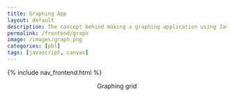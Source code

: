 ```yaml
---
title: Graphing App
layout: default
description: The concept behind making a graphing application using JavaScript canvas.
permalink: /frontend/graph
image: /images/graph.png
categories: [pbl]
tags: [javascript, canvas]
---
```


<!-- Hack 1: make an inputs to draw or graph something. For instance, put grades and graph together -->
<!-- Hack 2: make a selector to draw line, square, and triangle and collect the appropriate inputs -->

{% include nav_frontend.html %}

<div class="container bg-primary">
    <header class="pb-3 mb-4 border-bottom border-primary text-dark">
        <span class="fs-4">Graphing grid</span>
    </header>
    <div style="text-align:center;">
        <canvas id="canvas" width="512" height="384" ></canvas>
    </div>
</div>

<script>
    // https://www.w3schools.com/graphics/canvas_intro.asp
    const canvas = document.getElementById('canvas');
    const ctx = canvas.getContext('2d');
    const WIDTH = canvas.width;
    const HEIGHT = canvas.height;
    const CELL_SIZE = 16;   // CELL_SIZE block size

    // grid based off of width, HEIGHT
    function grid(){
        // color and pen width
        ctx.strokeStyle = 'blue';
        ctx.lineWidth = 1;
        // make graph paper look
        for (let col = 0; col < WIDTH; col += CELL_SIZE) {
            for (let row = 0; row < HEIGHT; row += CELL_SIZE) {
                ctx.strokeRect(col, row, CELL_SIZE, CELL_SIZE);
            }
        }
    }

    // axis lines
    function axis() {
        // color and pen width
        ctx.strokeStyle = 'red';
        ctx.lineWIDTH = 3;
        // x & y zero midpoints of grid
        const x0 = WIDTH*.5;
        const y0 = HEIGHT*.5;
        // x-axis
        ctx.moveTo(0, y0);
        ctx.lineTo(WIDTH, y0);
        ctx.stroke();
        // y-axis
        ctx.moveTo(x0, 0);
        ctx.lineTo(x0, HEIGHT);
        ctx.stroke();
    }

    // square using lines
    function square(x0, y0, len) {
        ctx.strokeStyle = 'black';
        ctx.lineWidth = 5;
        // NOTE canvas 0,0 is upper left corner, grid 0,0 is in middle of canvas
        let x = x0*CELL_SIZE + (WIDTH/2);
        let y = -y0*CELL_SIZE + (HEIGHT/2);
        let l = len*CELL_SIZE;
        // draw a square
        ctx.beginPath();
        ctx.moveTo(x, y);
        ctx.lineTo(x+l, y);
        ctx.lineTo(x+l, y-l);
        ctx.lineTo(x, y-l);   // positive y is negative orientation in grid
        ctx.lineTo(x, y);
        ctx.stroke();
    }

    // randomly find
    function randomPlusMinus(range) {
        let pluMinusSeed =  (Math.random() - 0.499) * 2; // from -.998 to .998
        return Math.round(pluMinusSeed * range);  // convert to rounded integer
    }

    // randomly draw squares
    function randomDraw(i) {
        // recursion base case
        if ( i <= 0) {
            return;
        }
        // obtain x, y coordinates on canvas per quadrant
        let x = randomPlusMinus(WIDTH/CELL_SIZE/2);
        let y = randomPlusMinus(HEIGHT/CELL_SIZE/2);
        // obtain random length between 1 and 5
        let l = Math.floor((Math.random()) * 5) + 1;
        // draw square
        square(x, y, l);
        // timeout allows user to enjoy drawing effect
        // this function calls itself, but decrements counter before call
        setTimeout(() => { randomDraw(--i); }, 150);
    }

    // establish grid and axis
    grid();
    axis();

    // Sample squares
    square(-2, -2, 4);   // center square
    //square(12, 8, 4);    // quadrant 1 extents
    //square(-16, 8, 4);   // quadrant 2 extents
    //square(-16, -12, 4); // quadrant 3 extents
    //square(12, -12, 4);  // quadrant 4 extents

    // Random squares
    randomDraw(50);
</script>